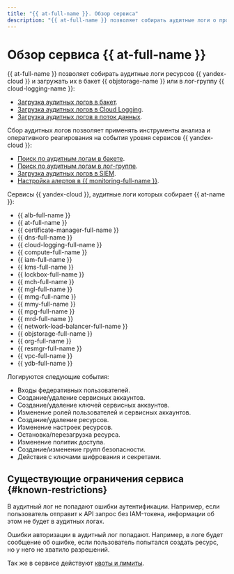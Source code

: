 ```yaml
---
title: "{{ at-full-name }}. Обзор сервиса"
description: "{{ at-full-name }} позволяет собирать аудитные логи о происходящих с ресурсами {{ yandex-cloud }} событиях и выгружать эти логи для дальнейшего анализа или экспорта."
---
```


# Обзор сервиса {{ at-full-name }}

{{ at-full-name }} позволяет собирать аудитные логи ресурсов {{ yandex-cloud }} и загружать их в бакет {{ objstorage-name }} или в лог-группу {{ cloud-logging-name }}:

* [Загрузка аудитных логов в бакет](../operations/index.md#bucket).
* [Загрузка аудитных логов в Cloud Logging](../operations/index.md#logging).
* [Загрузка аудитных логов в поток данных](../operations/index.md#data-streams).

Сбор аудитных логов позволяет применять инструменты анализа и оперативного реагирования на события уровня сервисов {{ yandex-cloud }}:

* [Поиск по аудитным логам в бакете](../tutorials/search-bucket.md).
* [Поиск по аудитным логам в лог-группе](../tutorials/search-cloud-logging.md).
* [Загрузка аудитных логов в SIEM](./export-siem.md).
* [Настройка алертов в {{ monitoring-full-name }}](../tutorials/alerts-monitoring.md).

Сервисы {{ yandex-cloud }}, аудитные логи которых собирает {{ at-name }}:

* {{ alb-full-name }}
* {{ at-full-name }}
* {{ certificate-manager-full-name }}
* {{ dns-full-name }}
* {{ cloud-logging-full-name }}
* {{ compute-full-name }}
* {{ iam-full-name }}
* {{ kms-full-name }}
* {{ lockbox-full-name }}
* {{ mch-full-name }}
* {{ mgl-full-name }}
* {{ mmg-full-name }}
* {{ mmy-full-name }}
* {{ mpg-full-name }}
* {{ mrd-full-name }}
* {{ network-load-balancer-full-name }}
* {{ objstorage-full-name }}
* {{ org-full-name }}
* {{ resmgr-full-name }}
* {{ vpc-full-name }}
* {{ ydb-full-name }}

Логируются следующие события:

* Входы федеративных пользователей.
* Создание/удаление сервисных аккаунтов.
* Создание/удаление ключей сервисных аккаунтов.
* Изменение ролей пользователей и сервисных аккаунтов.
* Создание/удаление ресурсов.
* Изменение настроек ресурсов.
* Остановка/перезагрузка ресурса.
* Изменение политик доступа.
* Создание/изменение групп безопасности.
* Действия с ключами шифрования и секретами.

## Существующие ограничения сервиса {#known-restrictions}

В аудитный лог не попадают ошибки аутентификации. Например, если пользователь отправит к API запрос без IAM-токена, информации об этом не будет в аудитных логах.

Ошибки авторизации в аудитный лог попадают. Например, в логе будет сообщение об ошибке, если пользователь попытался создать ресурс, но у него не хватило разрешений.

Так же в сервисе действуют [квоты и лимиты](limits.md).
